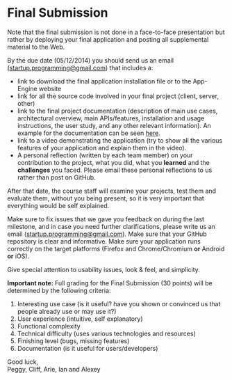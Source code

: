 # Final Submission

Note that the final submission is not done in a face-to-face presentation but rather by deploying your final application and posting all supplemental material to the Web.

By the due date (05/12/2014) you should send us an email ([startup.programming@gmail.com](mailto:startup.programming@gmail.com)) that includes a:

- link to download the final application installation file or to the App-Engine website
- link for all the source code involved in your final project (client, server, other)
- link to the final project documentation (description of main use cases, architectural overview, main APIs/features, installation and usage instructions, the user study, and any other relevant information). An example for the documentation can be seen [here](https://docs.google.com/viewer?a=v&pid=sites&srcid=ZGVmYXVsdGRvbWFpbnxjbG91ZHdlYjEwYXxneDo2Y2Q3MmZjNzk1ODdmNzA2).
- link to a video demonstrating the application (try to show all the various features of your application and explain them in the video).
- A personal reflection (written by each team member) on your contribution to the project, what you did, what you **learned** and the **challenges** you faced. Please email these personal reflections to us rather than post on GitHub.  

After that date, the course staff will examine your projects, test them and evaluate them, without you being present, so it is very important that everything would be self explained.

Make sure to fix issues that we gave you feedback on during the last milestone, and in case you need further clarifications, please write us an email ([startup.programming@gmail.com](mailto:startup.programming@gmail.com)).
Make sure that your GitHub repository is clear and informative. Make sure your application runs correctly on the target platforms (Firefox and Chrome/Chromium **or** Android **or** iOS).

Give special attention to usability issues, look & feel, and simplicity.

**Important note:** Full grading for the Final Submission (30 points) will be determined by the following criteria:

1. Interesting use case (is it useful? have you shown or convinced us that people already use or may use it?)
2. User experience (intuitive, self explanatory)
3. Functional complexity
4. Technical difficulty (uses various technologies and resources)
5. Finishing level (bugs, missing features)
6. Documentation (is it useful for users/developers) 

Good luck,  
Peggy, Cliff, Arie, Ian and Alexey

